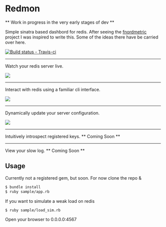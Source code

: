 # Redmon

** Work in progress in the very early stages of dev **

Simple sinatra based dashbord for redis.  After seeing the [fnordmetric](https://github.com/paulasmuth/fnordmetric)
project I was inspired to write this.  Some of the ideas there have be carried over here.

[ ![Build status - Travis-ci](https://secure.travis-ci.org/steelThread/redmon.png) ](http://travis-ci.org/steelThread/redmon)

----

Watch your redis server live.

![](http://dl.dropbox.com/u/27525257/dash.png)

----

Interact with redis using a familiar cli interface.

![](http://dl.dropbox.com/u/27525257/cli.png)

----

Dynamically update your server configuration.

![](http://dl.dropbox.com/u/27525257/configuration.png)

----

Intuitively introspect registered keys.  ** Coming Soon **

----

View your slow log.  ** Coming Soon **


## Usage
Currently not a registered gem, but soon.  For now clone the repo &

```bash
$ bundle install
$ ruby sample/app.rb
```

If you want to simulate a weak load on redis

```bash
$ ruby sample/load_sim.rb
```

Open your browser to 0.0.0.0:4567
